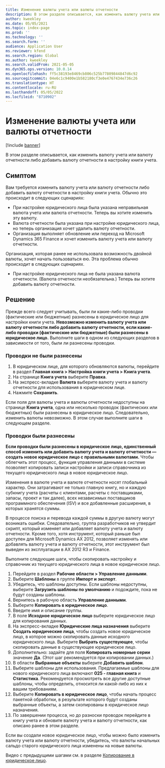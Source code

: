 ```yaml
---
title: Изменение валюты учета или валюты отчетности
description: В этом разделе описывается, как изменить валюту учета или валюту отчетности либо добавить валюту отчетности в настройку книги учета.
author: kweekley
ms.date: 05/05/2021
ms.topic: index-page
ms.prod: ''
ms.technology: ''
ms.search.form: ''
audience: Application User
ms.reviewer: kfend
ms.search.region: Global
ms.author: kweekley
ms.search.validFrom: 2021-05-05
ms.dyn365.ops.version: 10.0.14
ms.openlocfilehash: ff5c38193e8469cb806c525b77809844847d6c92
ms.sourcegitcommit: 04e6c1c9400e1b582180cf3e0e4767434e736c26
ms.translationtype: HT
ms.contentlocale: ru-RU
ms.lasthandoff: 05/05/2022
ms.locfileid: "8710902"
---
```

# <a name="change-the-accounting-or-reporting-currency"></a>Изменение валюты учета или валюты отчетности

[!include [banner](../includes/banner.md)]

В этом разделе описывается, как изменить валюту учета или валюту отчетности либо добавить валюту отчетности в настройку книги учета.

## <a name="symptom"></a>Симптом

Вам требуется изменить валюту учета или валюту отчетности либо добавить валюту отчетности в настройку книги учета. Обычно это происходит в следующих сценариях:

- При настройке юридического лица была указана неправильная валюта учета или валюта отчетности. Теперь вы хотите изменить эту валюту.
- Валюта отчетности была указана при настройке юридического лица, но теперь организация хочет удалить валюту отчетности.
- Организация выполняет обновление или переход на Microsoft Dynamics 365 Finance и хочет изменить валюту учета или валюту отчетности.

Организация, которая ранее не использовала возможность двойной валюты, хочет начать пользоваться ею. Эта проблема обычно происходит в следующих сценариях.

- При настройке юридического лица не была указана валюта отчетности. (Валюта отчетности необязательна.) Теперь вы хотите добавить валюту отчетности.

## <a name="resolution"></a>Решение

Прежде всего следует учитывать, были ли какие-либо проводки (фактические или бюджетные) разнесены в юридическое лицо для настройки книги учета. **Невозможно изменить валюту учета или валюту отчетности либо добавить валюту отчетности, если какие-либо проводки (фактические или бюджетные) были разнесены в юридическое лицо.** Выполните шаги в одном из следующих разделов в зависимости от того, были ли разнесены проводки.

### <a name="no-transactions-have-been-posted"></a>Проводки не были разнесены

1. В юридическом лице, для которого обновляются валюты, перейдите в раздел **Главная книга \> Настройка книги учета \> Книга учета**.
2. На странице **Книга учета** выберите **Правка**.
3. На экспресс-вкладке **Валюта** выберите валюту учета и валюту отчетности для использования в юридическом лице.
4. Нажмите **Сохранить**.

Если поля для валюты учета и валюты отчетности недоступны на странице **Книга учета**, одна или несколько проводок (фактических или бюджетных) были разнесены в юридическое лицо. Следовательно, изменить валюты невозможно. В этом случае выполните шаги в следующем разделе.

### <a name="transactions-have-been-posted"></a>Проводки были разнесены

**Если проводки были разнесены в юридическое лицо, единственный способ изменить или добавить валюту учета и валюту отчетности — создать новое юридическое лицо с правильными валютами.** Чтобы облегчить этот процесс, функция управления данными в системе позволяет копировать записи настройки и записи справочника из текущего юридического лица в новое юридическое лицо.

Изменения в валюте учета и валюте отчетности носят глобальный характер. Они затрагивают не только главную книгу, но и каждую субкнигу учета (расчеты с клиентами, расчеты с поставщиками, запасы, проект и так далее), всех независимых поставщиков программного обеспечения (ISV) и все добавленные расширения, в которых хранятся суммы.

В процессе поиска и перевода каждой суммы в другую валюту могут возникать ошибки. Следовательно, группа разработчиков не утвердит скрипт, который изменяет или добавляет валюту учета и валюту отчетности. Кроме того, хотя инструмент, который раньше был доступен для Microsoft Dynamics AX 2012, позволяет изменять или добавлять валюту учета и валюту отчетности, этот инструмент был выведен из эксплуатации в AX 2012 R3 и Finance.

Выполните следующие шаги, чтобы скопировать настройку и справочник из текущего юридического лица в новое юридическое лицо.

1. Перейдите в раздел **Рабочие области \> Управление данными**.
2. Выберите **Шаблоны** в группе **Импорт и экспорт**.
3. Убедитесь, что шаблоны доступны. Если шаблоны недоступны, выберите **Загрузить шаблоны по умолчанию** и подождите, пока не будут созданы шаблоны.
4. Вернитесь в рабочую область **Управление данными**.
5. Выберите **Копировать в юридическое лицо**.
6. Введите имя и описание группы.
7. В поле **Исходное юридическое лицо** выберите юридическое лицо для копирования данных.
8. На экспресс-вкладке **Юридические лица назначения** выберите **Создать юридические лица**, чтобы создать новое юридическое лицо, в которое можно скопировать данные исходного юридического лица. Выберите **Выбрать существующее**, чтобы скопировать данные в существующее юридическое лицо.
9. Дополнительно: задайте для поля **Копировать номерные серии** значение **Да**. (Этот шаг рекомендуется при копировании данных.)
10. В области **Выбранные объекты** выберите **Добавить шаблон**.
11. Выберите шаблоны для использования. Предлагаемые шаблоны для нового юридического лица включают **025 - главная книга** и **Статистика**. Рекомендуется просмотреть все другие доступные шаблоны, чтобы определить, относится ли какой-либо из них к вашим требованиям.
12. Выберите **Копировать в юридическое лицо**, чтобы начать процесс пакетной обработки, в результате которого будут созданы выбранные объекты, а затем скопированы в юридическое лицо назначения.
13. По завершении процесса, но до разноски проводок перейдите в книгу учета и обновите валюту учета и валюту отчетности, как описано ранее в этом разделе.

Если вы создали новое юридическое лицо, чтобы можно было изменить валюту учета или валюту отчетности, убедитесь, что валюты начальных сальдо старого юридического лица изменены на новые валюты.

Видео с предыдущими шагами см. в разделе [Копирование в юридическое лицо](https://community.dynamics.com/365/b/techtalks/posts/copy-into-legal-entity-october-24-2017).

